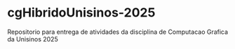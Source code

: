 # cgHibridoUnisinos-2025
Repositorio para entrega de atividades da disciplina de Computacao Grafica da Unisinos 2025

